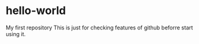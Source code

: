 # hello-world
My first repository
This is just for checking features of github beforre start using it.
